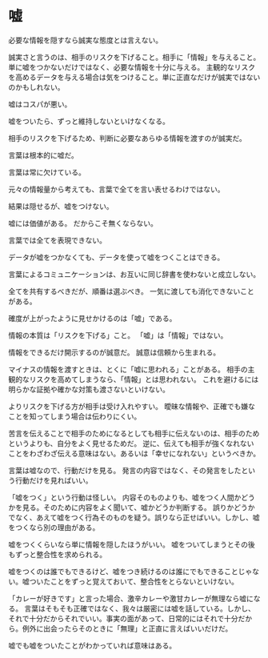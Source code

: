 # 嘘

必要な情報を隠すなら誠実な態度とは言えない。

誠実さと言うのは、相手のリスクを下げること。相手に「情報」を与えること。
単に嘘をつかないだけではなく、必要な情報を十分に与える。
主観的なリスクを高めるデータを与える場合は気をつけること。単に正直なだけが誠実ではないのかもしれない。

嘘はコスパが悪い。

嘘をついたら、ずっと維持しないといけなくなる。

相手のリスクを下げるため、判断に必要なあらゆる情報を渡すのが誠実だ。

言葉は根本的に嘘だ。

言葉は常に欠けている。

元々の情報量から考えても、言葉で全てを言い表せるわけではない。

結果は隠せるが、嘘をつけない。

嘘には価値がある。
だからこそ無くならない。

言葉では全てを表現できない。

データが嘘をつかなくても、データを使って嘘をつくことはできる。

言葉によるコミュニケーションは、お互いに同じ辞書を使わないと成立しない。

全てを共有するべきだが、順番は選ぶべき。
一気に渡しても消化できないことがある。

確度が上がったように見せかけるのは「嘘」である。

情報の本質は「リスクを下げる」こと。
「嘘」は「情報」ではない。

情報をできるだけ開示するのが誠意だ。
誠意は信頼から生まれる。

マイナスの情報を渡すときは、とくに「嘘に思われる」ことがある。
相手の主観的なリスクを高めてしまうなら、「情報」とは思われない。
これを避けるには明らかな証拠や確かな対策も渡さないといけない。

よりリスクを下げる方が相手は受け入れやすい。
曖昧な情報や、正確でも嫌なことを知ってしまう場合は伝わりにくい。

苦言を伝えることで相手のためになるとしても相手に伝えないのは、相手のためというよりも、自分をよく見せるためだ。
逆に、伝えても相手が強くなれないことをわざわざ伝える意味はない。あるいは「幸せになれない」というべきか。

言葉は嘘なので、行動だけを見る。
発言の内容ではなく、その発言をしたという行動だけを見ればいい。

「嘘をつく」という行動は怪しい。
内容そのものよりも、嘘をつく人間かどうかを見る。そのために内容をよく聞いて、嘘かどうか判断する。
誤りかどうかでなく、あえて嘘をつく行為そのものを疑う。誤りなら正せばいい。しかし、嘘をつくなら別の理由がある。

嘘をつくくらいなら単に情報を隠したほうがいい。
嘘をついてしまうとその後もずっと整合性を求められる。

嘘をつくのは誰でもできるけど、嘘をつき続けるのは誰にでもできることじゃない。嘘ついたことをずっと覚えておいて、整合性をとらないといけない。

「カレーが好きです」と言った場合、激辛カレーや激甘カレーが無理なら嘘になる。
言葉はそもそも正確ではなく、我々は厳密には嘘を話している。しかし、それで十分だからそれでいい。事実の面があって、日常的にはそれで十分だから。例外に出会ったらそのときに「無理」と正直に言えばいいだけだ。

嘘でも嘘をついたことがわかっていれば意味はある。

